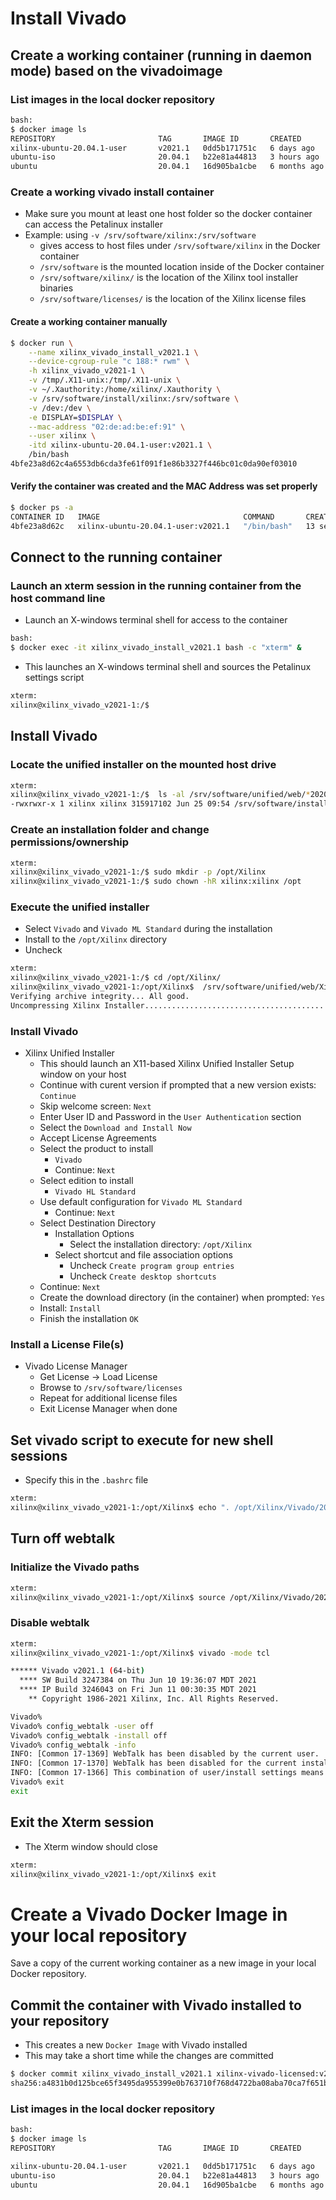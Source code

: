 [//]: # (Readme.vivado-install.md - Install Vivado on a Base Ubuntu User Image for v2021.1 Xilinx Tools)

# Install Vivado

## Create a working container (running in daemon mode) based on the vivadoimage

### List images in the local docker repository
```bash
bash:
$ docker image ls
REPOSITORY                       TAG       IMAGE ID       CREATED        SIZE
xilinx-ubuntu-20.04.1-user       v2021.1   0dd5b171751c   6 days ago     2.09GB
ubuntu-iso                       20.04.1   b22e81a44813   3 hours ago    267MB
ubuntu                           20.04.1   16d905ba1cbe   6 months ago   72.9MB
```

### Create a working vivado install container
- Make sure you mount at least one host folder so the docker container can access the Petalinux installer
- Example: using `-v /srv/software/xilinx:/srv/software`
	- gives access to host files under `/srv/software/xilinx` in the Docker container
	- `/srv/software` is the mounted location inside of the Docker container
	- `/srv/software/xilinx/` is the location of the Xilinx tool installer binaries
	- `/srv/software/licenses/` is the location of the Xilinx license files

#### Create a working container manually

```bash
$ docker run \
	--name xilinx_vivado_install_v2021.1 \
	--device-cgroup-rule "c 188:* rwm" \
	-h xilinx_vivado_v2021-1 \
	-v /tmp/.X11-unix:/tmp/.X11-unix \
	-v ~/.Xauthority:/home/xilinx/.Xauthority \
	-v /srv/software/install/xilinx:/srv/software \
	-v /dev:/dev \
	-e DISPLAY=$DISPLAY \
	--mac-address "02:de:ad:be:ef:91" \
	--user xilinx \
	-itd xilinx-ubuntu-20.04.1-user:v2021.1 \
	/bin/bash
4bfe23a8d62c4a6553db6cda3fe61f091f1e86b3327f446bc01c0da90ef03010
```

#### Verify the container was created and the MAC Address was set properly

```bash
$ docker ps -a
CONTAINER ID   IMAGE                                COMMAND       CREATED          STATUS          PORTS     NAMES
4bfe23a8d62c   xilinx-ubuntu-20.04.1-user:v2021.1   "/bin/bash"   13 seconds ago   Up 11 seconds             xilinx_vivado_install_v2021.1
```

## Connect to the running container

### Launch an xterm session in the running container from the host command line
- Launch an X-windows terminal shell for access to the container
```bash
bash:
$ docker exec -it xilinx_vivado_install_v2021.1 bash -c "xterm" &
```
- This launches an X-windows terminal shell and sources the Petalinux settings script
```bash
xterm:
xilinx@xilinx_vivado_v2021-1:/$
```

## Install Vivado

### Locate the unified installer on the mounted host drive
```bash
xterm:
xilinx@xilinx_vivado_v2021-1:/$  ls -al /srv/software/unified/web/*2020.2*
-rwxrwxr-x 1 xilinx xilinx 315917102 Jun 25 09:54 /srv/software/install/xilinx/unified/web/Xilinx_Unified_2021.1_0610_2318_Lin64.bin
```

### Create an installation folder and change permissions/ownership

```bash
xterm:
xilinx@xilinx_vivado_v2021-1:/$ sudo mkdir -p /opt/Xilinx
xilinx@xilinx_vivado_v2021-1:/$ sudo chown -hR xilinx:xilinx /opt
```

### Execute the unified installer
- Select `Vivado` and `Vivado ML Standard` during the installation
- Install to the `/opt/Xilinx` directory
- Uncheck

```bash
xterm:
xilinx@xilinx_vivado_v2021-1:/$ cd /opt/Xilinx/
xilinx@xilinx_vivado_v2021-1:/opt/Xilinx$  /srv/software/unified/web/Xilinx_Unified_2021.1_0610_2318_Lin64.bin 
Verifying archive integrity... All good.
Uncompressing Xilinx Installer..............................................................................................................................................................................................................................................................................................................................................................................................................................................................................................................................................................................................................................................................................................................................................................................................
```

### Install Vivado

- Xilinx Unified Installer
	- This should launch an X11-based Xilinx Unified Installer Setup window on your host
	- Continue with curent version if prompted that a new version exists: ```Continue```
	- Skip welcome screen: ```Next```
	- Enter User ID and Password in the ```User Authentication``` section
	- Select the ```Download and Install Now```
	- Accept License Agreements
	- Select the product to install
		- ```Vivado```
		- Continue: ```Next```
	- Select edition to install
		- ```Vivado HL Standard```
	- Use default configuration for ```Vivado ML Standard```
		- Continue: ```Next```
	- Select Destination Directory
		- Installation Options
			- Select the installation directory: ```/opt/Xilinx```
		- Select shortcut and file association options
			- Uncheck ```Create program group entries```
			- Uncheck ```Create desktop shortcuts```
	- Continue: ```Next```	
	- Create the download directory (in the container) when prompted: ```Yes```
	- Install: ```Install```
	- Finish the installation ```OK```

### Install a License File(s)

- Vivado License Manager
	- Get License -> Load License
	- Browse to `/srv/software/licenses`
	- Repeat for additional license files
	- Exit License Manager when done


## Set vivado script to execute for new shell sessions
- Specify this in the `.bashrc` file

```bash
xterm:
xilinx@xilinx_vivado_v2021-1:/opt/Xilinx$ echo ". /opt/Xilinx/Vivado/2021.1/settings64.sh" > ~/.bashrc
```

## Turn off webtalk

### Initialize the Vivado paths
```bash
xterm:
xilinx@xilinx_vivado_v2021-1:/opt/Xilinx$ source /opt/Xilinx/Vivado/2021.1/settings64.sh
```

### Disable webtalk
```bash
xterm:
xilinx@xilinx_vivado_v2021-1:/opt/Xilinx$ vivado -mode tcl

****** Vivado v2021.1 (64-bit)
  **** SW Build 3247384 on Thu Jun 10 19:36:07 MDT 2021
  **** IP Build 3246043 on Fri Jun 11 00:30:35 MDT 2021
    ** Copyright 1986-2021 Xilinx, Inc. All Rights Reserved.

Vivado% 
Vivado% config_webtalk -user off
Vivado% config_webtalk -install off
Vivado% config_webtalk -info
INFO: [Common 17-1369] WebTalk has been disabled by the current user.
INFO: [Common 17-1370] WebTalk has been disabled for the current installation.
INFO: [Common 17-1366] This combination of user/install settings means that WebTalk is currently disabled.
Vivado% exit
exit
```

## Exit the Xterm session
- The Xterm window should close

```bash
xterm:
xilinx@xilinx_vivado_v2021-1:/opt/Xilinx$ exit
```

# Create a Vivado Docker Image in your local repository

Save a copy of the current working container as a new image in your local Docker repository.

## Commit the container with Vivado installed to your repository 
- This creates a new `Docker Image` with Vivado installed
- This may take a short time while the changes are committed
```bash
$ docker commit xilinx_vivado_install_v2021.1 xilinx-vivado-licensed:v2021.1
sha256:a4831b0d125bce65f3495da955399e0b763710f768d4722ba08aba70ca7f651b
```

### List images in the local docker repository
```bash
bash:
$ docker image ls
REPOSITORY                       TAG       IMAGE ID       CREATED        SIZE

xilinx-ubuntu-20.04.1-user       v2021.1   0dd5b171751c   6 days ago     2.09GB
ubuntu-iso                       20.04.1   b22e81a44813   3 hours ago    267MB
ubuntu                           20.04.1   16d905ba1cbe   6 months ago   72.9MB
```
